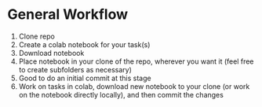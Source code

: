 # General Workflow
1. Clone repo
2. Create a colab notebook for your task(s)
3. Download notebook
4. Place notebook in your clone of the repo, wherever you want it (feel free to create subfolders as necessary)
5. Good to do an initial commit at this stage
6. Work on tasks in colab, download new notebook to your clone (or work on the notebook directly locally), and then commit the changes

